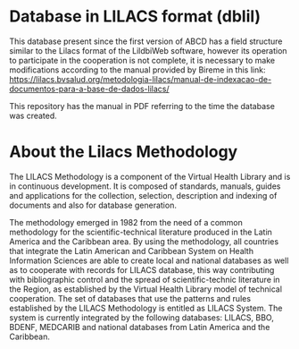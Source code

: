# Database in LILACS format (dblil)

This database present since the first version of ABCD has a field structure similar to the Lilacs format of the LildbiWeb software, however its operation to participate in the cooperation is not complete, it is necessary to make modifications according to the manual provided by Bireme in this link: https://lilacs.bvsalud.org/metodologia-lilacs/manual-de-indexacao-de-documentos-para-a-base-de-dados-lilacs/

This repository has the manual in PDF referring to the time the database was created.


# About the Lilacs Methodology

The LILACS Methodology is a component of the Virtual Health Library and is in continuous development. It is composed of standards, manuals, guides and applications for the collection, selection, description and indexing of documents and also for database generation.

The methodology emerged in 1982 from the need of a common methodology for the scientific-technical literature produced in the Latin America and the Caribbean area.
By using the methodology, all countries that integrate the Latin American and Caribbean System on Health Information Sciences are able to create local and national databases as well as to cooperate with records for LILACS database, this way contributing with bibliographic control and the spread of scientific-technic literature in the Region, as established by the Virtual Health Library model of technical cooperation.
The set of databases that use the patterns and rules established by the LILACS Methodology is entitled as LILACS System. The system is currently integrated by the following databases: LILACS, BBO, BDENF, MEDCARIB and national databases from Latin America and the Caribbean.
